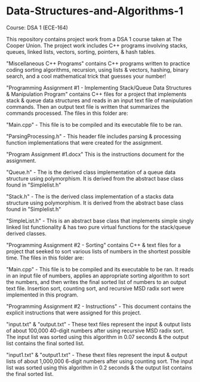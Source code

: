 # Data-Structures-and-Algorithms-1
Course: DSA 1 (ECE-164)

This repository contains project work from a DSA 1 course taken at The Cooper Union. The project work includes C++ programs involving stacks, queues, linked lists, vectors, sorting, pointers, &amp; hash tables.



"Miscellaneous C++ Programs" contains C++ programs written to practice coding sorting algorithms, recursion, using lists & vectors, hashing, binary search, and a cool mathematical trick that guesses your number!



"Programming Assignment #1 - Implementing Stack/Queue Data Structures & Manipulation Program" contains C++ files for a project that implements stack & queue data structures and reads in an input text file of manipulation commands. Then an output text file is written that summarizes the commands processed. The files in this folder are:

"Main.cpp" - This file is to be compiled and its executable file to be ran.

"ParsingProcessing.h" - This header file includes parsing & processing function implementations that were created for the assignment.

"Program Assignment #1.docx" This is the instructions document for the assignment.

"Queue.h" - The is the derived class implementation of a queue data structure using polymorphism. It is derived from the abstract base               class found in "Simplelist.h"

"Stack.h" - The is the derived class implementation of a stacks data structure using polymorphism. It is derived from the abstract base              class found in "Simplelist.h"

"SimpleList.h" - This is an abstract base class that implements simple singly linked list functionality & has two pure virtual functions
                for the stack/queue derived classes.



"Programming Assignment #2 - Sorting" contains C++ & text files for a project that seeked to sort various lists of numbers in the      shortest possible time. The files in this folder are:


"Main.cpp" - This file is to be compiled and its executable to be ran. It reads in an input file of numbers, applies an appropriate sorting algorithm to sort the numbers, and then writes the final sorted list of numbers to an output text file. Insertion sort, counting sort, and recursive MSD radix sort were implemented in this program.

"Programming Assignment #2 - Instructions" - This document contains the explicit instructions that were assigned for this project.

"input.txt" & "output.txt" - These text files represent the input & output lists of about 100,000 40-digit numbers after using recursive MSD radix sort. The input list was sorted using this algorithm in 0.07 seconds & the output list contains the final sorted list.

"input1.txt" & "output1.txt" - These thext files represent the input & output lists of about 1,000,000 6-digit numbers after using counting sort. The input list was sorted using this algorithm in 0.2 seconds & the output list contains the final sorted list.
